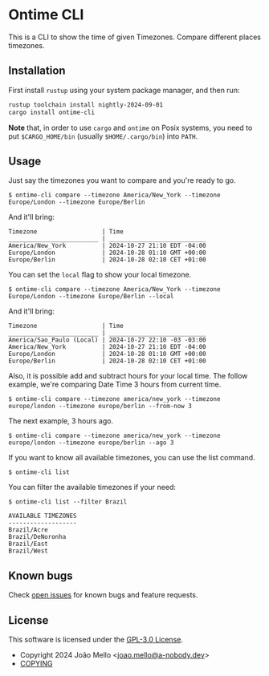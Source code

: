 # Ontime CLI

This is a CLI to show the time of given Timezones.
Compare different places timezones.

## Installation

First install `rustup` using your system package manager, and then run:

```sh
rustup toolchain install nightly-2024-09-01
cargo install ontime-cli
```

**Note** that, in order to use `cargo` and `ontime` on Posix systems, you need
to put `$CARGO_HOME/bin` (usually `$HOME/.cargo/bin`) into `PATH`.

## Usage

Just say the timezones you want to compare and you're ready to go.
```
$ ontime-cli compare --timezone America/New_York --timezone Europe/London --timezone Europe/Berlin
```
And it'll bring:
```
Timezone                  | Time
_________________________ | ___________________________
America/New_York          | 2024-10-27 21:10 EDT -04:00
Europe/London             | 2024-10-28 01:10 GMT +00:00
Europe/Berlin             | 2024-10-28 02:10 CET +01:00
```

You can set the `local` flag to show your local timezone.

```
$ ontime-cli compare --timezone America/New_York --timezone Europe/London --timezone Europe/Berlin --local
```
And it'll bring:
```
Timezone                  | Time
_________________________ | ___________________________
America/Sao_Paulo (Local) | 2024-10-27 22:10 -03 -03:00
America/New_York          | 2024-10-27 21:10 EDT -04:00
Europe/London             | 2024-10-28 01:10 GMT +00:00
Europe/Berlin             | 2024-10-28 02:10 CET +01:00
```
Also, it is possible add and subtract hours for your local time.
The follow example, we're comparing Date Time 3 hours from current time.

```
$ ontime-cli compare --timezone america/new_york --timezone europe/london --timezone europe/berlin --from-now 3
```
The next example, 3 hours ago.

```
$ ontime-cli compare --timezone america/new_york --timezone europe/london --timezone europe/berlin --ago 3
```

If you want to know all available timezones, you can use the list command.
```
$ ontime-cli list
```
You can filter the available timezones if your need:
```
$ ontime-cli list --filter Brazil
```

```
AVAILABLE TIMEZONES
-------------------
Brazil/Acre
Brazil/DeNoronha
Brazil/East
Brazil/West
```

## Known bugs

Check [open issues][] for known bugs and feature requests.

## License

This software is licensed under the [GPL-3.0 License][].

- Copyright 2024 João Mello &lt;joao.mello@a-nobody.dev&gt;
- [COPYING][]

[GPL-3.0 License]: https://opensource.org/license/gpl-3-0
[COPYING]: https://github.com/jcomello/ontime-cli?tab=GPL-3.0-1-ov-file
[open issues]: https://github.com/jcomello/ontime-cli/issues
[Please Installer]: https://crates.io/crates/ontime
